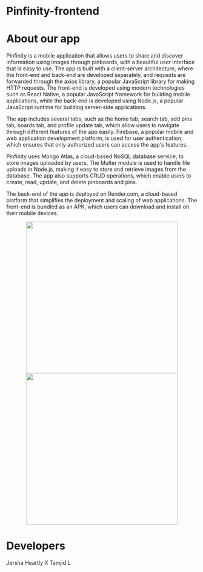 # Pinfinity-frontend

# About our app

Pinfinity is a mobile application that allows users to share and discover information using images through pinboards, with a beautiful user interface that is easy to use. The app is built with a client-server architecture, where the front-end and back-end are developed separately, and requests are forwarded through the axios library, a popular JavaScript library for making HTTP requests. The front-end is developed using modern technologies such as React Native, a popular JavaScript framework for building mobile applications, while the back-end is developed using Node.js, a popular JavaScript runtime for building server-side applications.

The app includes several tabs, such as the home tab, search tab, add pins tab, boards tab, and profile update tab, which allow users to navigate through different features of the app easily. Firebase, a popular mobile and web application development platform, is used for user authentication, which ensures that only authorized users can access the app's features.

Pinfinity uses Mongo Atlas, a cloud-based NoSQL database service, to store images uploaded by users. The Multer module is used to handle file uploads in Node.js, making it easy to store and retrieve images from the database. The app also supports CRUD operations, which enable users to create, read, update, and delete pinboards and pins.

The back-end of the app is deployed on Render.com, a cloud-based platform that simplifies the deployment and scaling of web applications. The front-end is bundled as an APK, which users can download and install on their mobile devices.



<p align="center">
  <img src="https://user-images.githubusercontent.com/76258267/229361147-4a5e1ca0-0d14-48d4-a054-d01374377a9c.gif" width="400" height="400"/>
  <img src="https://user-images.githubusercontent.com/76258267/229361191-8a40eb32-d916-40cf-be22-5f53e30af8ae.gif" width="400" height="400"/>
</p>



# Developers

Jersha Heartly X
Tamjid L
